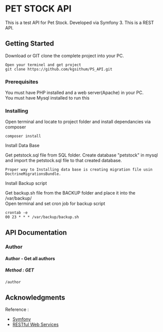 # PET STOCK API

This is a test API for Pet Stock. Developed via Symfony 3. This is a REST API.

## Getting Started

Download or GIT clone the complete project into your PC.
```
Open your terminel and get project
git clone https://github.com/kgsithum/PS_API.git
```
### Prerequisites

You must have PHP installed and a web server(Apache) in your PC.  
You must have Mysql installed to run this  




### Installing

Open terminal and locate to project folder and install dependancies via composer  
```
composer install
```

Install Data Base  

Get petstock.sql file from SQL folder. Create database "petstock" in mysql and import the petstock.sql file to that created database.  
```
Proper way to Installing data base is creating migration file usin DoctrineMigrationsBundle.
```

Install Backup script  

Get backup.sh file from the BACKUP folder and place it into the /var/backup/  
Open terminal and set cron job for backup script
```
crontab -e
00 23 * * * /var/backup/backup.sh
```

## API Documentation  

### Author  

#### Author - Get all authors

##### Method : GET  
```
/author  
```




## Acknowledgments

Reference :
*  [Symfony](https://symfony.com/doc/current/)
*  [RESTful Web Services](https://www.tutorialspoint.com/restful/)
